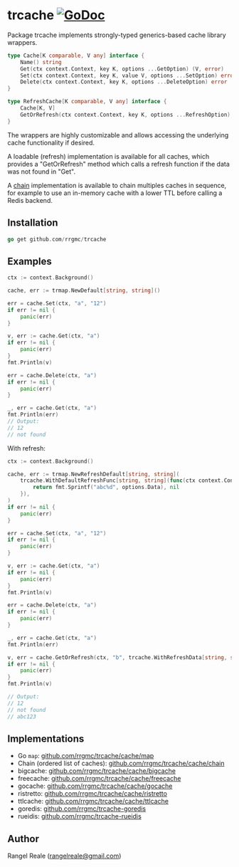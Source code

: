 # trcache [![GoDoc](https://godoc.org/github.com/rrgmc/trcache?status.png)](https://godoc.org/github.com/rrgmc/trcache)

Package trcache implements strongly-typed generics-based cache library wrappers.

```go
type Cache[K comparable, V any] interface {
	Name() string
	Get(ctx context.Context, key K, options ...GetOption) (V, error)
	Set(ctx context.Context, key K, value V, options ...SetOption) error
	Delete(ctx context.Context, key K, options ...DeleteOption) error
}

type RefreshCache[K comparable, V any] interface {
	Cache[K, V]
	GetOrRefresh(ctx context.Context, key K, options ...RefreshOption) (V, error)
}
```

The wrappers are highly customizable and allows accessing the underlying cache functionality if desired.

A loadable (refresh) implementation is available for all caches, which provides a "GetOrRefresh" method which
calls a refresh function if the data was not found in "Get".

A [chain](https://pkg.go.dev/github.com/rrgmc/trcache/cache/chain) implementation is available to chain
multiples caches in sequence, for example to use an in-memory cache with a lower TTL before calling a Redis backend.

## Installation

```go
go get github.com/rrgmc/trcache
```

## Examples

```go
ctx := context.Background()

cache, err := trmap.NewDefault[string, string]()

err = cache.Set(ctx, "a", "12")
if err != nil {
    panic(err)
}

v, err := cache.Get(ctx, "a")
if err != nil {
    panic(err)
}
fmt.Println(v)

err = cache.Delete(ctx, "a")
if err != nil {
    panic(err)
}

_, err = cache.Get(ctx, "a")
fmt.Println(err)
// Output:
// 12
// not found
```

With refresh:

```go
ctx := context.Background()

cache, err := trmap.NewRefreshDefault[string, string](
    trcache.WithDefaultRefreshFunc[string, string](func(ctx context.Context, key string, options trcache.RefreshFuncOptions) (string, error) {
        return fmt.Sprintf("abc%d", options.Data), nil
    }),
)
if err != nil {
    panic(err)
}

err = cache.Set(ctx, "a", "12")
if err != nil {
    panic(err)
}

v, err := cache.Get(ctx, "a")
if err != nil {
    panic(err)
}
fmt.Println(v)

err = cache.Delete(ctx, "a")
if err != nil {
    panic(err)
}

_, err = cache.Get(ctx, "a")
fmt.Println(err)

v, err = cache.GetOrRefresh(ctx, "b", trcache.WithRefreshData[string, string](123))
if err != nil {
    panic(err)
}
fmt.Println(v)

// Output:
// 12
// not found
// abc123
```

## Implementations

- Go `map`: [github.com/rrgmc/trcache/cache/map](https://pkg.go.dev/github.com/rrgmc/trcache/cache/map)
- Chain (ordered list of caches): [github.com/rrgmc/trcache/cache/chain](https://pkg.go.dev/github.com/rrgmc/trcache/cache/chain)
- bigcache: [github.com/rrgmc/trcache/cache/bigcache](https://pkg.go.dev/github.com/rrgmc/trcache/cache/bigcache)
- freecache: [github.com/rrgmc/trcache/cache/freecache](https://pkg.go.dev/github.com/rrgmc/trcache/cache/freecache)
- gocache: [github.com/rrgmc/trcache/cache/gocache](https://pkg.go.dev/github.com/rrgmc/trcache/cache/gocache)
- ristretto: [github.com/rrgmc/trcache/cache/ristretto](https://pkg.go.dev/github.com/rrgmc/trcache/cache/ristretto)
- ttlcache: [github.com/rrgmc/trcache/cache/ttlcache](https://pkg.go.dev/github.com/rrgmc/trcache/cache/ttlcache)
- goredis: [github.com/rrgmc/trcache-goredis](https://github.com/rrgmc/trcache-goredis)
- rueidis: [github.com/rrgmc/trcache-rueidis](https://github.com/rrgmc/trcache-rueidis)

## Author

Rangel Reale (rangelreale@gmail.com)

